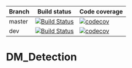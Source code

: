| Branch      | Build status |  Code coverage |
| ----------- | ----------- |----------- |
| master      | [![Build Status](https://travis-ci.com/temken/DM_Detection.svg?branch=master)](https://travis-ci.com/temken/DM_Detection)       |[![codecov](https://codecov.io/gh/temken/DM_Detection/branch/master/graph/badge.svg)](https://codecov.io/gh/temken/DM_Detection)			|
| dev   | [![Build Status](https://travis-ci.com/temken/DM_Detection.svg?branch=dev)](https://travis-ci.com/temken/DM_Detection)        |		[![codecov](https://codecov.io/gh/temken/DM_Detection/branch/dev/graph/badge.svg)](https://codecov.io/gh/temken/DM_Detection)			|

# DM_Detection

